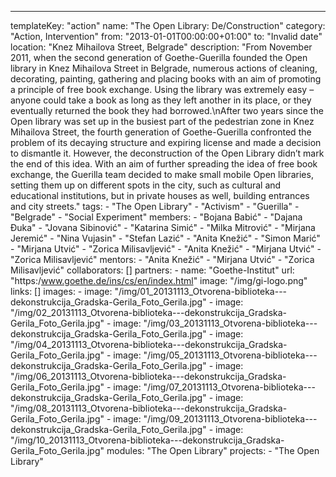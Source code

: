 ---
  templateKey: "action"
  name: "The Open Library: De/Construction"
  category: "Action, Intervention"
  from: "2013-01-01T00:00:00+01:00"
  to: "Invalid date"
  location: "Knez Mihailova Street, Belgrade"
  description: "From November 2011, when the second generation of Goethe-Guerilla founded the Open library in Knez Mihailova Street in Belgrade, numerous actions of cleaning, decorating, painting, gathering and placing books with an aim of promoting a principle of free book exchange. Using the library was extremely easy – anyone could take a book as long as they left another in its place, or they eventually returned the book they had borrowed.\nAfter two years since the Open library was set up in the busiest part of the pedestrian zone in Knez Mihailova Street, the fourth generation of Goethe-Guerilla confronted the problem of its decaying structure and expiring license and made a decision to dismantle it. However, the deconstruction of the Open Library didn’t mark the end of this idea. With an aim of further spreading the idea of free book exchange, the Guerilla team decided to make small mobile Open libraries, setting them up on different spots in the city, such as cultural and educational institutions, but in private houses as well, building entrances and city streets."
  tags: 
    - "The Open Library"
    - "Activism"
    - "Guerilla"
    - "Belgrade"
    - "Social Experiment"
  members: 
    - "Bojana Babić"
    - "Dajana Đuka"
    - "Jovana Sibinović"
    - "Katarina Simić"
    - "Milka Mitrović"
    - "Mirjana Jeremić"
    - "Nina Vujasin"
    - "Stefan Lazić"
    - "Anita Knežić"
    - "Simon Marić"
    - "Mirjana Utvić"
    - "Zorica Milisavljević"
    - "Anita Knežić"
    - "Mirjana Utvić"
    - "Zorica Milisavljević"
  mentors: 
    - "Anita Knežić"
    - "Mirjana Utvić"
    - "Zorica Milisavljević"
  collaborators: []
  partners: 
    - 
      name: "Goethe-Institut"
      url: "https:/www.goethe.de/ins/cs/en/index.html"
      image: "/img/gi-logo.png"
  links: []
  images: 
    - 
      image: "/img/01_20131113_Otvorena-biblioteka---dekonstrukcija_Gradska-Gerila_Foto_Gerila.jpg"
    - 
      image: "/img/02_20131113_Otvorena-biblioteka---dekonstrukcija_Gradska-Gerila_Foto_Gerila.jpg"
    - 
      image: "/img/03_20131113_Otvorena-biblioteka---dekonstrukcija_Gradska-Gerila_Foto_Gerila.jpg"
    - 
      image: "/img/04_20131113_Otvorena-biblioteka---dekonstrukcija_Gradska-Gerila_Foto_Gerila.jpg"
    - 
      image: "/img/05_20131113_Otvorena-biblioteka---dekonstrukcija_Gradska-Gerila_Foto_Gerila.jpg"
    - 
      image: "/img/06_20131113_Otvorena-biblioteka---dekonstrukcija_Gradska-Gerila_Foto_Gerila.jpg"
    - 
      image: "/img/07_20131113_Otvorena-biblioteka---dekonstrukcija_Gradska-Gerila_Foto_Gerila.jpg"
    - 
      image: "/img/08_20131113_Otvorena-biblioteka---dekonstrukcija_Gradska-Gerila_Foto_Gerila.jpg"
    - 
      image: "/img/09_20131113_Otvorena-biblioteka---dekonstrukcija_Gradska-Gerila_Foto_Gerila.jpg"
    - 
      image: "/img/10_20131113_Otvorena-biblioteka---dekonstrukcija_Gradska-Gerila_Foto_Gerila.jpg"
  modules: "The Open Library"
  projects: 
    - "The Open Library"
